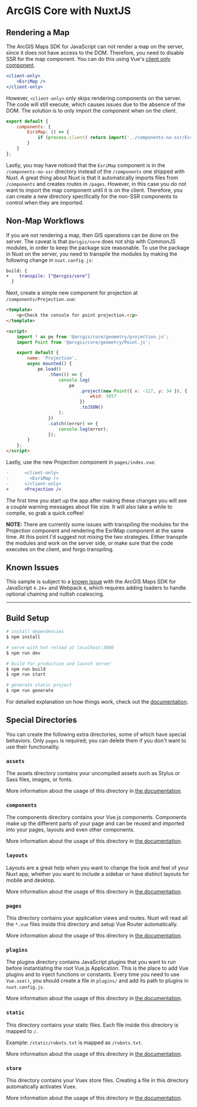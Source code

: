 # ArcGIS Core with NuxtJS

## Rendering a Map

The ArcGIS Maps SDK for JavaScript can not render a map on the server, since it does not have access to the DOM. Therefore, you need to disable SSR for the map component. You can do this using Vue's [client only component](https://nuxtjs.org/docs/2.x/features/nuxt-components#the-client-only-component).

```jsx
<client-only>
    <EsriMap />
</client-only>
```

However, `<client-only>` only skips rendering components on the server. The code will still execute, which causes issues due to the absence of the DOM. The solution is to only import the component when on the client.

```js
export default {
    components: {
        EsriMap: () => {
            if (process.client) return import('../components-no-ssr/EsriMap');
        }
    }
};
```

Lastly, you may have noticed that the `EsriMap` component is in the `/components-no-ssr` directory instead of the `/components` one shipped with Nuxt. A great thing about Nuxt is that it automatically imports files from `/components` and creates routes in `/pages`. However, in this case you do not want to import the map component until it is on the client. Therefore, you can create a new directory specifically for the non-SSR components to control when they are imported.

## Non-Map Workflows

If you are not rendering a map, then GIS operations can be done on the server. The caveat is that `@arcgis/core` does not ship with CommonJS modules, in order to keep the package size reasonable. To use the package in Nuxt on the server, you need to transpile the modules by making the following change in `nuxt.config.js`:

```diff
build: {
+    transpile: ["@arcgis/core"]
  }
```

Next, create a simple new component for projection at `/components/Projection.vue`:

```html
<template>
    <p>Check the console for point projection.</p>
</template>

<script>
    import * as pe from '@arcgis/core/geometry/projection.js';
    import Point from '@arcgis/core/geometry/Point.js';

    export default {
        name: 'Projection',
        async mounted() {
            pe.load()
                .then(() => {
                    console.log(
                        pe
                            .project(new Point({ x: -117, y: 34 }), {
                                wkid: 3857
                            })
                            .toJSON()
                    );
                })
                .catch((error) => {
                    console.log(error);
                });
        }
    };
</script>
```

Lastly, use the new Projection component in `pages/index.vue`:

```diff
-      <client-only>
-        <EsriMap />
-      </client-only>
+      <Projection />
```

The first time you start up the app after making these changes you will see a couple warning messages about file size. It will also take a while to compile, so grab a quick coffee!

**NOTE:** There are currently some issues with transpiling the modules for the Projection component and rendering the EsriMap component at the same time. At this point I'd suggest not mixing the two strategies. Either transpile the modules and work on the server side, or make sure that the code executes on the client, and forgo transpiling.

## Known Issues

This sample is subject to a [known issue](https://github.com/Esri/jsapi-resources/tree/master/esm-samples/webpack#known-issues) with the ArcGIS Maps SDK for JavaScript `4.24`+ and Webpack `4`, which requires adding loaders to handle optional chaining and nullish coalescing.

---

## Build Setup

```bash
# install dependencies
$ npm install

# serve with hot reload at localhost:3000
$ npm run dev

# build for production and launch server
$ npm run build
$ npm run start

# generate static project
$ npm run generate
```

For detailed explanation on how things work, check out the [documentation](https://nuxtjs.org).

## Special Directories

You can create the following extra directories, some of which have special behaviors. Only `pages` is required; you can delete them if you don't want to use their functionality.

### `assets`

The assets directory contains your uncompiled assets such as Stylus or Sass files, images, or fonts.

More information about the usage of this directory in [the documentation](https://nuxtjs.org/docs/2.x/directory-structure/assets).

### `components`

The components directory contains your Vue.js components. Components make up the different parts of your page and can be reused and imported into your pages, layouts and even other components.

More information about the usage of this directory in [the documentation](https://nuxtjs.org/docs/2.x/directory-structure/components).

### `layouts`

Layouts are a great help when you want to change the look and feel of your Nuxt app, whether you want to include a sidebar or have distinct layouts for mobile and desktop.

More information about the usage of this directory in [the documentation](https://nuxtjs.org/docs/2.x/directory-structure/layouts).

### `pages`

This directory contains your application views and routes. Nuxt will read all the `*.vue` files inside this directory and setup Vue Router automatically.

More information about the usage of this directory in [the documentation](https://nuxtjs.org/docs/2.x/get-started/routing).

### `plugins`

The plugins directory contains JavaScript plugins that you want to run before instantiating the root Vue.js Application. This is the place to add Vue plugins and to inject functions or constants. Every time you need to use `Vue.use()`, you should create a file in `plugins/` and add its path to plugins in `nuxt.config.js`.

More information about the usage of this directory in [the documentation](https://nuxtjs.org/docs/2.x/directory-structure/plugins).

### `static`

This directory contains your static files. Each file inside this directory is mapped to `/`.

Example: `/static/robots.txt` is mapped as `/robots.txt`.

More information about the usage of this directory in [the documentation](https://nuxtjs.org/docs/2.x/directory-structure/static).

### `store`

This directory contains your Vuex store files. Creating a file in this directory automatically activates Vuex.

More information about the usage of this directory in [the documentation](https://nuxtjs.org/docs/2.x/directory-structure/store).
